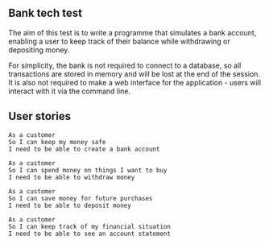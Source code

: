 ## Bank tech test

The aim of this test is to write a programme that simulates a bank account, enabling a user to keep track of their balance while withdrawing or depositing money.

For simplicity, the bank is not required to connect to a database, so all transactions are stored in memory and will be lost at the end of the session. It is also not required to make a web interface for the application - users will interact with it via the command line.

## User stories

```
As a customer
So I can keep my money safe
I need to be able to create a bank account
```

```
As a customer
So I can spend money on things I want to buy
I need to be able to withdraw money
```

```
As a customer
So I can save money for future purchases
I need to be able to deposit money
```

```
As a customer
So I can keep track of my financial situation
I need to be able to see an account statement
```
